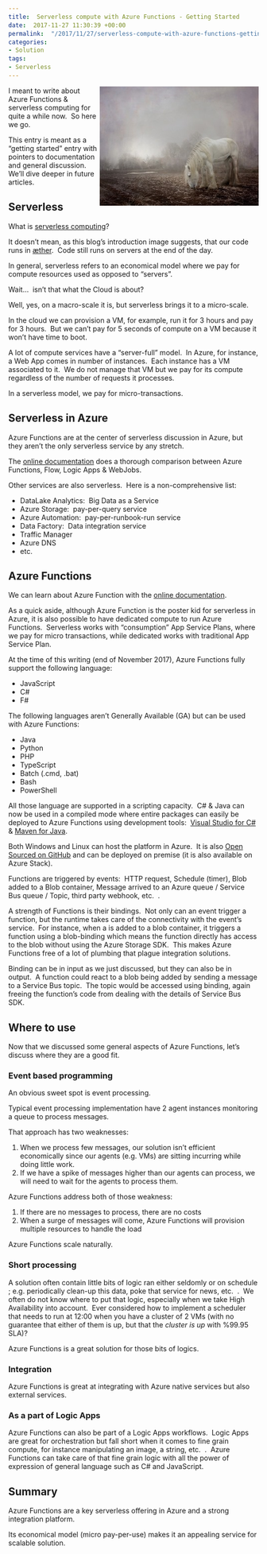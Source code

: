 ```yaml
---
title:  Serverless compute with Azure Functions - Getting Started
date:  2017-11-27 11:30:39 +00:00
permalink:  "/2017/11/27/serverless-compute-with-azure-functions-getting-started/"
categories:
- Solution
tags:
- Serverless
---
```

<a href="assets/2017/11/serverless-compute-with-azure-functions-getting-started/halloween-2742991_640.jpg"><img style="border:0 currentcolor;float:right;display:inline;background-image:none;" title="halloween-2742991_640" src="assets/2017/11/serverless-compute-with-azure-functions-getting-started/halloween-2742991_640_thumb.jpg" alt="halloween-2742991_640" width="320" height="240" align="right" border="0" /></a>I meant to write about Azure Functions &amp; serverless computing for quite a while now.  So here we go.

This entry is meant as a “getting started” entry with pointers to documentation and general discussion.  We’ll dive deeper in future articles.
<h2>Serverless</h2>
What is <a href="https://en.wikipedia.org/wiki/Serverless_computing" target="_blank" rel="noopener">serverless computing</a>?

It doesn’t mean, as this blog’s introduction image suggests, that our code runs in <a href="https://en.wikipedia.org/wiki/Aether_(classical_element)" target="_blank" rel="noopener">æther</a>.  Code still runs on servers at the end of the day.

In general, serverless refers to an economical model where we pay for compute resources used as opposed to “servers”.

Wait…  isn’t that what the Cloud is about?

Well, yes, on a macro-scale it is, but serverless brings it to a micro-scale.

In the cloud we can provision a VM, for example, run it for 3 hours and pay for 3 hours.  But we can’t pay for 5 seconds of compute on a VM because it won’t have time to boot.

A lot of compute services have a “server-full” model.  In Azure, for instance, a Web App comes in number of instances.  Each instance has a VM associated to it.  We do not manage that VM but we pay for its compute regardless of the number of requests it processes.

In a serverless model, we pay for micro-transactions.
<h2>Serverless in Azure</h2>
Azure Functions are at the center of serverless discussion in Azure, but they aren’t the only serverless service by any stretch.

The <a href="https://docs.microsoft.com/en-us/azure/azure-functions/functions-compare-logic-apps-ms-flow-webjobs" target="_blank" rel="noopener">online documentation</a> does a thorough comparison between Azure Functions, Flow, Logic Apps &amp; WebJobs.

Other services are also serverless.  Here is a non-comprehensive list:
<ul>
 	<li>DataLake Analytics:  Big Data as a Service</li>
 	<li>Azure Storage:  pay-per-query service</li>
 	<li>Azure Automation:  pay-per-runbook-run service</li>
 	<li>Data Factory:  Data integration service</li>
 	<li>Traffic Manager</li>
 	<li>Azure DNS</li>
 	<li>etc.</li>
</ul>
<h2>Azure Functions</h2>
We can learn about Azure Function with the <a href="https://docs.microsoft.com/en-us/azure/azure-functions/functions-overview" target="_blank" rel="noopener">online documentation</a>.

As a quick aside, although Azure Function is the poster kid for serverless in Azure, it is also possible to have dedicated compute to run Azure Functions.  Serverless works with “consumption” App Service Plans, where we pay for micro transactions, while dedicated works with traditional App Service Plan.

At the time of this writing (end of November 2017), Azure Functions fully support the following language:
<ul>
 	<li>JavaScript</li>
 	<li>C#</li>
 	<li>F#</li>
</ul>
The following languages aren’t Generally Available (GA) but can be used with Azure Functions:
<ul>
 	<li>Java</li>
 	<li>Python</li>
 	<li>PHP</li>
 	<li>TypeScript</li>
 	<li>Batch (.cmd, .bat)</li>
 	<li>Bash</li>
 	<li>PowerShell</li>
</ul>
All those language are supported in a scripting capacity.  C# &amp; Java can now be used in a compiled mode where entire packages can easily be deployed to Azure Functions using development tools:  <a href="https://docs.microsoft.com/en-us/azure/azure-functions/functions-create-your-first-function-visual-studio" target="_blank" rel="noopener">Visual Studio for C#</a> &amp; <a href="https://docs.microsoft.com/en-us/azure/azure-functions/functions-create-first-java-maven" target="_blank" rel="noopener">Maven for Java</a>.

Both Windows and Linux can host the platform in Azure.  It is also <a href="https://github.com/azure/azure-webjobs-sdk-script" target="_blank" rel="noopener">Open Sourced on GitHub</a> and can be deployed on premise (it is also available on Azure Stack).

Functions are triggered by events:  HTTP request, Schedule (timer), Blob added to a Blob container, Message arrived to an Azure queue / Service Bus queue / Topic, third party webhook, etc.  .

A strength of Functions is their bindings.  Not only can an event trigger a function, but the runtime takes care of the connectivity with the event’s service.  For instance, when a is added to a blob container, it triggers a function using a blob-binding which means the function directly has access to the blob without using the Azure Storage SDK.  This makes Azure Functions free of a lot of plumbing that plague integration solutions.

Binding can be in input as we just discussed, but they can also be in output.  A function could react to a blob being added by sending a message to a Service Bus topic.  The topic would be accessed using binding, again freeing the function’s code from dealing with the details of Service Bus SDK.
<h2>Where to use</h2>
Now that we discussed some general aspects of Azure Functions, let’s discuss where they are a good fit.
<h3>Event based programming</h3>
An obvious sweet spot is event processing.

Typical event processing implementation have 2 agent instances monitoring a queue to process messages.

That approach has two weaknesses:
<ol>
 	<li>When we process few messages, our solution isn’t efficient economically since our agents (e.g. VMs) are sitting incurring while doing little work.</li>
 	<li>If we have a spike of messages higher than our agents can process, we will need to wait for the agents to process them.</li>
</ol>
Azure Functions address both of those weakness:
<ol>
 	<li>If there are no messages to process, there are no costs</li>
 	<li>When a surge of messages will come, Azure Functions will provision multiple resources to handle the load</li>
</ol>
Azure Functions scale naturally.
<h3>Short processing</h3>
A solution often contain little bits of logic ran either seldomly or on schedule ; e.g. periodically clean-up this data, poke that service for news, etc.  .  We often do not know where to put that logic, especially when we take High Availability into account.  Ever considered how to implement a scheduler that needs to run at 12:00 when you have a cluster of 2 VMs (with no guarantee that either of them is up, but that the <em>cluster is up </em>with %99.95 SLA)?

Azure Functions is a great solution for those bits of logics.
<h3>Integration</h3>
Azure Functions is great at integrating with Azure native services but also external services.
<h3>As a part of Logic Apps</h3>
Azure Functions can also be part of a Logic Apps workflows.  Logic Apps are great for orchestration but fall short when it comes to fine grain compute, for instance manipulating an image, a string, etc.  .  Azure Functions can take care of that fine grain logic with all the power of expression of general language such as C# and JavaScript.
<h3></h3>
<h3></h3>
<h2>Summary</h2>
Azure Functions are a key serverless offering in Azure and a strong integration platform.

Its economical model (micro pay-per-use) makes it an appealing service for scalable solution.